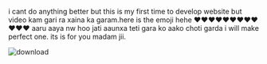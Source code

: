 i cant do anything better but this is my first time to develop website but video kam gari ra xaina ka garam.here is the emoji hehe ❤️❤️❤️❤️❤️❤️❤️❤️❤️❤️❤️❤️ aaru aaya nw hoo jati aaunxa teti gara ko aako choti garda i will make perfect one. its is for you madam jii.



![download](https://github.com/user-attachments/assets/192d5393-31d3-4bfd-9b2e-7b041f244d68)
